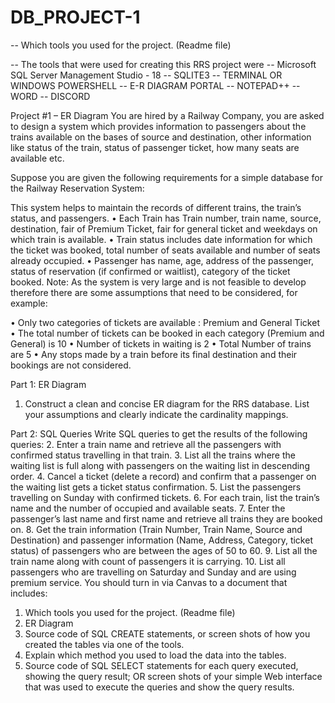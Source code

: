 # DB_PROJECT-1

-- Which tools you used for the project. (Readme file)

-- The tools that were used for creating this RRS project were 
-- Microsoft SQL Server Management Studio - 18 
-- SQLITE3
-- TERMINAL OR WINDOWS POWERSHELL
-- E-R DIAGRAM PORTAL 
-- NOTEPAD++
-- WORD
-- DISCORD

Project #1 – ER Diagram
You are hired by a Railway Company, you are asked to design a system which provides information to passengers about the trains available on the bases of source and destination, other information like status of the train, status of passenger ticket, how many seats are available etc.

Suppose you are given the following requirements for a simple database for the Railway Reservation System:

This system helps to maintain the records of different trains, the train’s status, and passengers.
• Each Train has Train number, train name, source, destination, fair of Premium Ticket, fair for general ticket and weekdays on which train is available.
• Train status includes date information for which the ticket was booked, total number of seats available and number of seats already occupied.
• Passenger has name, age, address of the passenger, status of reservation (if confirmed or waitlist), category of the ticket booked.
Note: As the system is very large and is not feasible to develop therefore there are some assumptions that need to be considered, for example:

• Only two categories of tickets are available : Premium and General Ticket
• The total number of tickets can be booked in each category (Premium and General) is 10
• Number of tickets in waiting is 2
• Total Number of trains are 5
• Any stops made by a train before its final destination and their bookings are not considered.

Part 1: ER Diagram
1. Construct a clean and concise ER diagram for the RRS database. List your assumptions and clearly indicate the cardinality mappings.

Part 2: SQL Queries
Write SQL queries to get the results of the following queries:
2. Enter a train name and retrieve all the passengers with confirmed status travelling in that train.
3. List all the trains where the waiting list is full along with passengers on the waiting list in descending order.
4. Cancel a ticket (delete a record) and confirm that a passenger on the waiting list gets a ticket status confirmation.
5. List the passengers travelling on Sunday with confirmed tickets.
6. For each train, list the train’s name and the number of occupied and available seats.
7. Enter the passenger’s last name and first name and retrieve all trains they are booked on. 8. Get the train information (Train Number, Train Name, Source and Destination) and passenger information (Name, Address, Category, ticket status) of passengers who are between the ages of 50 to 60. 9. List all the train name along with count of passengers it is carrying.
10. List all passengers who are travelling on Saturday and Sunday and are using premium service.
You should turn in via Canvas to a document that includes:
1. Which tools you used for the project. (Readme file)
2. ER Diagram
3. Source code of SQL CREATE statements, or screen shots of how you created the tables via one of the tools.
4. Explain which method you used to load the data into the tables.
5. Source code of SQL SELECT statements for each query executed, showing the query result; OR screen shots of your simple Web interface that was used to execute the queries and show the query results.
